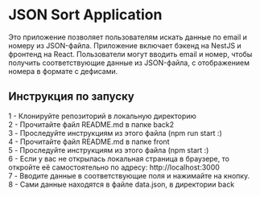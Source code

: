 # JSON Sort Application

Это приложение позволяет пользователям искать данные по email и номеру из JSON-файла. Приложение включает бэкенд на NestJS и фронтенд на React. Пользователи могут вводить email и номер, чтобы получить соответствующие данные из JSON-файла, с отображением номера в формате с дефисами.

## Инструкция по запуску

1 - Клонируйте репозиторий в локальную директорию  
2 - Прочитайте файл README.md в папке back2  
3 - Проследуйте инструкциям из этого файла (npm run start :)  
4 - Прочитайте файл README.md в папке front  
5 - Проследуйте инструкциям из этого файла (npm start :)  
6 - Если у вас не открылась локальная страница в браузере, то откройте её самостоятельно по адресу: http://localhost:3000  
7 - Вводите данные в соответствующие поля и нажимайте на кнопку.  
8 - Сами данные находятся в файле data.json, в директории back  